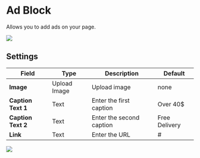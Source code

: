# Ad Block
Allows you to add ads on your page.

![](http://transvelo.github.io/docs/bewear/images/vc-ads-block-setting.png)

## Settings

| Field | Type | Description | Default
| -- | -- | -- | -- |
| **Image** | Upload Image |  Upload image |none
| **Caption Text 1** | Text |  Enter the first caption |Over 40$
| **Caption Text 2** | Text |  Enter the second caption |Free Delivery
| **Link** | Text | Enter the URL |#

![](http://transvelo.github.io/docs/bewear/images/kc-ads-block-output.png)

